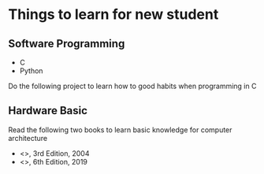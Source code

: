 # Things to learn for new student

## Software Programming

* C
* Python

Do the following project to learn how to good habits when programming in C


## Hardware Basic

Read the following two books to learn basic knowledge for computer architecture

* <<Computer Organization and Design The Hardware Software Interface>>, 3rd Edition, 2004
* <<Computer Architecture A Quantitative Approach>>, 6th Edition, 2019



